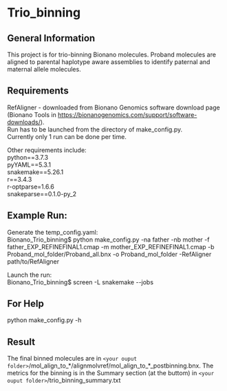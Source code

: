 # Trio_binning

## General Information
This project is for trio-binning Bionano molecules. Proband molecules are aligned to parental haplotype aware assemblies to identify paternal and maternal allele molecules. 

## Requirements
RefAligner - downloaded from Bionano Genomics software download page (Bionano Tools in https://bionanogenomics.com/support/software-downloads/).  
Run has to be launched from the directory of make_config.py.\
Currently only 1 run can be done per time. 

Other requirements include:\
python==3.7.3\
pyYAML==5.3.1\
snakemake==5.26.1\
r==3.4.3\
r-optparse=1.6.6\
snakeparse==0.1.0-py_2

## Example Run:
Generate the temp_config.yaml:\
Bionano_Trio_binning$ python make_config.py -na father -nb mother -f father_EXP_REFINEFINAL1.cmap -m mother_EXP_REFINEFINAL1.cmap -b Proband_mol_folder/Proband_all.bnx -o Proband_mol_folder -RefAligner path/to/RefAligner

Launch the run:\
Bionano_Trio_binning$ screen -L snakemake --jobs

## For Help
python make_config.py -h

## Result
The final binned molecules are in `<your ouput folder>`/mol_align_to_\*/alignmolvref/mol_align_to_\*_postbinning.bnx. The metrics for the binning is in the Summary section (at the buttom) in `<your ouput folder>`/trio_binning_summary.txt 
